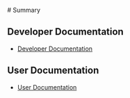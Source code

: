 ‌# Summary​

## Developer Documentation

* [Developer Documentation](packages/developer-docs/README.md)      

## User Documentation

* [User Documentation](packages/user-docs/README.md)

